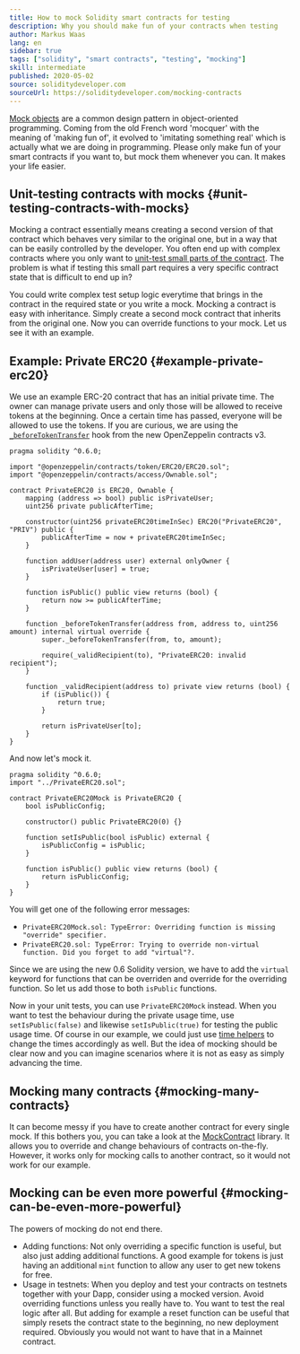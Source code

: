 ```yaml
---
title: How to mock Solidity smart contracts for testing
description: Why you should make fun of your contracts when testing
author: Markus Waas
lang: en
sidebar: true
tags: ["solidity", "smart contracts", "testing", "mocking"]
skill: intermediate
published: 2020-05-02
source: soliditydeveloper.com
sourceUrl: https://soliditydeveloper.com/mocking-contracts
---
```


[Mock objects](https://wikipedia.org/wiki/Mock_object) are a common design pattern in object-oriented programming. Coming from the old French word 'mocquer' with the meaning of 'making fun of', it evolved to 'imitating something real' which is actually what we are doing in programming. Please only make fun of your smart contracts if you want to, but mock them whenever you can. It makes your life easier.

## Unit-testing contracts with mocks {#unit-testing-contracts-with-mocks}

Mocking a contract essentially means creating a second version of that contract which behaves very similar to the original one, but in a way that can be easily controlled by the developer. You often end up with complex contracts where you only want to [unit-test small parts of the contract](/developers/docs/smart-contracts/testing/). The problem is what if testing this small part requires a very specific contract state that is difficult to end up in?

You could write complex test setup logic everytime that brings in the contract in the required state or you write a mock. Mocking a contract is easy with inheritance. Simply create a second mock contract that inherits from the original one. Now you can override functions to your mock. Let us see it with an example.

## Example: Private ERC20 {#example-private-erc20}

We use an example ERC-20 contract that has an initial private time. The owner can manage private users and only those will be allowed to receive tokens at the beginning. Once a certain time has passed, everyone will be allowed to use the tokens. If you are curious, we are using the [`_beforeTokenTransfer`](https://docs.openzeppelin.com/contracts/3.x/extending-contracts#using-hooks) hook from the new OpenZeppelin contracts v3.

```solidity
pragma solidity ^0.6.0;

import "@openzeppelin/contracts/token/ERC20/ERC20.sol";
import "@openzeppelin/contracts/access/Ownable.sol";

contract PrivateERC20 is ERC20, Ownable {
    mapping (address => bool) public isPrivateUser;
    uint256 private publicAfterTime;

    constructor(uint256 privateERC20timeInSec) ERC20("PrivateERC20", "PRIV") public {
        publicAfterTime = now + privateERC20timeInSec;
    }

    function addUser(address user) external onlyOwner {
        isPrivateUser[user] = true;
    }

    function isPublic() public view returns (bool) {
        return now >= publicAfterTime;
    }

    function _beforeTokenTransfer(address from, address to, uint256 amount) internal virtual override {
        super._beforeTokenTransfer(from, to, amount);

        require(_validRecipient(to), "PrivateERC20: invalid recipient");
    }

    function _validRecipient(address to) private view returns (bool) {
        if (isPublic()) {
            return true;
        }

        return isPrivateUser[to];
    }
}
```

And now let's mock it.

```solidity
pragma solidity ^0.6.0;
import "../PrivateERC20.sol";

contract PrivateERC20Mock is PrivateERC20 {
    bool isPublicConfig;

    constructor() public PrivateERC20(0) {}

    function setIsPublic(bool isPublic) external {
        isPublicConfig = isPublic;
    }

    function isPublic() public view returns (bool) {
        return isPublicConfig;
    }
}
```

You will get one of the following error messages:

- `PrivateERC20Mock.sol: TypeError: Overriding function is missing "override" specifier.`
- `PrivateERC20.sol: TypeError: Trying to override non-virtual function. Did you forget to add "virtual"?.`

Since we are using the new 0.6 Solidity version, we have to add the `virtual` keyword for functions that can be overriden and override for the overriding function. So let us add those to both `isPublic` functions.

Now in your unit tests, you can use `PrivateERC20Mock` instead. When you want to test the behaviour during the private usage time, use `setIsPublic(false)` and likewise `setIsPublic(true)` for testing the public usage time. Of course in our example, we could just use [time helpers](https://docs.openzeppelin.com/test-helpers/0.5/api#increase) to change the times accordingly as well. But the idea of mocking should be clear now and you can imagine scenarios where it is not as easy as simply advancing the time.

## Mocking many contracts {#mocking-many-contracts}

It can become messy if you have to create another contract for every single mock. If this bothers you, you can take a look at the [MockContract](https://github.com/gnosis/mock-contract) library. It allows you to override and change behaviours of contracts on-the-fly. However, it works only for mocking calls to another contract, so it would not work for our example.

## Mocking can be even more powerful {#mocking-can-be-even-more-powerful}

The powers of mocking do not end there.

- Adding functions: Not only overriding a specific function is useful, but also just adding additional functions. A good example for tokens is just having an additional `mint` function to allow any user to get new tokens for free.
- Usage in testnets: When you deploy and test your contracts on testnets together with your Dapp, consider using a mocked version. Avoid overriding functions unless you really have to. You want to test the real logic after all. But adding for example a reset function can be useful that simply resets the contract state to the beginning, no new deployment required. Obviously you would not want to have that in a Mainnet contract.
